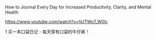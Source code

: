 
How to Journal Every Day for Increased Productivity, Clarity, and Mental Health

https://www.youtube.com/watch?v=hUTWo7_W0lc 

1 买一本口袋日记 - 每天穿有口袋的牛仔裤！

